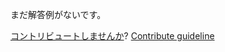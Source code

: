 
まだ解答例がないです。

[コントリビュートしませんか](https://github.com/BFEdev/BFE.dev-solutions/blob/main/design/design-bfe-dev_ja.md)?  [Contribute guideline](https://github.com/BFEdev/BFE.dev-solutions#how-to-contribute)
